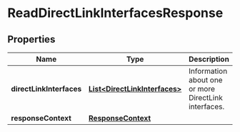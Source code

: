 

# ReadDirectLinkInterfacesResponse


## Properties

| Name | Type | Description | Notes |
|------------ | ------------- | ------------- | -------------|
|**directLinkInterfaces** | [**List&lt;DirectLinkInterfaces&gt;**](DirectLinkInterfaces.md) | Information about one or more DirectLink interfaces. |  [optional] |
|**responseContext** | [**ResponseContext**](ResponseContext.md) |  |  [optional] |



